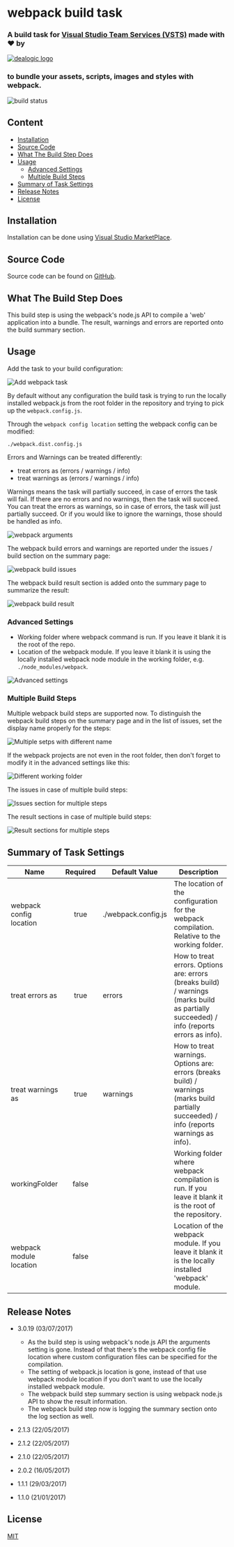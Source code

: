 # webpack build task

### A build task for [Visual Studio Team Services (VSTS)](https://www.visualstudio.com/fr-fr/products/visual-studio-team-services-vs.aspx) made with ♥ by

[![dealogic logo](https://raw.githubusercontent.com/Dealogic/webpack-vsts-extension/master/dealogic-logo.png)](http://www.dealogic.com)

### to bundle your assets, scripts, images and styles with webpack.

![build status](https://dealogic.visualstudio.com/DefaultCollection/_apis/public/build/definitions/4cd19643-db3a-4dcc-b481-76a7800dd64d/7871/badge)

## Content

* [Installation](#installation)
* [Source Code](#source-code)
* [What The Build Step Does](#what-the-build-step-does)
* [Usage](#usage)
    * [Advanced Settings](#advanced-settings)
    * [Multiple Build Steps](#multiple-build-steps)
* [Summary of Task Settings](#summary-of-task-settings)
* [Release Notes](#release-notes)
* [License](#license)

## <a id="installation"></a>Installation

Installation can be done using [Visual Studio MarketPlace](https://marketplace.visualstudio.com/items?itemName=Dealogic.webpack-vsts-extension).

## <a id="source-code"></a>Source Code

Source code can be found on [GitHub](https://github.com/Dealogic/webpack-vsts-extension).

## <a id="what-the-build-step-does"></a>What The Build Step Does

This build step is using the webpack's node.js API to compile a 'web' application into a bundle. The result, warnings and errors are reported onto the build summary section.

## <a id="usage"></a>Usage

Add the task to your build configuration:

![Add webpack task](https://raw.githubusercontent.com/Dealogic/webpack-vsts-extension/master/screenshots/TaskCatalog.png)

By default without any configuration the build task is trying to run the locally installed webpack.js from the root folder in the repository and trying to pick up the `webpack.config.js`.

Through the `webpack config location` setting the webpack config can be modified:

```
./webpack.dist.config.js
```

Errors and Warnings can be treated differently:
* treat errors as (errors / warnings / info)
* treat warnings as (errors / warnings / info)

Warnings means the task will partially succeed, in case of errors the task will fail. If there are no errors and no warnings, then the task will succeed. You can treat the errors as warnings, so in case of errors, the task will just partially succeed. Or if you would like to ignore the warnings, those should be handled as info.

![webpack arguments](https://raw.githubusercontent.com/Dealogic/webpack-vsts-extension/master/screenshots/WebpackArguments.png)

The webpack build errors and warnings are reported under the issues / build section on the summary page:

![webpack build issues](https://raw.githubusercontent.com/Dealogic/webpack-vsts-extension/master/screenshots/WebpackBuildIssues.png)

The webpack build result section is added onto the summary page to summarize the result:

![webpack build result](https://raw.githubusercontent.com/Dealogic/webpack-vsts-extension/master/screenshots/WebpackBuildResult.png)

### <a id="advanced-settings"></a>Advanced Settings

- Working folder where webpack command is run. If you leave it blank it is the root of the repo.
- Location of the webpack module. If you leave it blank it is using the locally installed webpack node module in the working folder, e.g. `./node_modules/webpack`.

![Advanced settings](https://raw.githubusercontent.com/Dealogic/webpack-vsts-extension/master/screenshots/AdvancedSettings.png)

### <a id="multiple-build-steps"></a>Multiple Build Steps

Multiple webpack build steps are supported now. To distinguish the webpack build steps on the summary page
and in the list of issues, set the display name properly for the steps:

![Multiple setps with different name](https://raw.githubusercontent.com/Dealogic/webpack-vsts-extension/master/screenshots/MultipleStepsWithDifferentName.png)

If the webpack projects are not even in the root folder, then don't forget to modify it in the advanced settings like this:

![Different working folder](https://raw.githubusercontent.com/Dealogic/webpack-vsts-extension/master/screenshots/ModifiedWorkingFolder.png)

The issues in case of multiple build steps:

![Issues section for multiple steps](https://raw.githubusercontent.com/Dealogic/webpack-vsts-extension/master/screenshots/IssuesForMultipleSteps.png)

The result sections in case of multiple build steps:

![Result sections for multiple steps](https://raw.githubusercontent.com/Dealogic/webpack-vsts-extension/master/screenshots/ResultSectionsForMultipleSteps.png)

## <a id="summary-of-task-settings"></a>Summary of Task Settings

Name | Required | Default Value | Description
--- | :---: | --- | ---
webpack config location | true | ./webpack.config.js | The location of the configuration for the webpack compilation. Relative to the working folder.
treat errors as | true | errors | How to treat errors. Options are: errors (breaks build) / warnings (marks build as partially succeeded) / info (reports errors as info).
treat warnings as | true | warnings | How to treat warnings. Options are: errors (breaks build) / warnings (marks build partially succeeded) / info (reports warnings as info).
workingFolder | false | | Working folder where webpack compilation is run. If you leave it blank it is the root of the repository.
webpack module location | false | | Location of the webpack module. If you leave it blank it is the locally installed 'webpack' module.

## <a id="release-notes"></a>Release Notes

* 3.0.19 (03/07/2017)
    * As the build step is using webpack's node.js API the arguments setting is gone. Instead of that there's the webpack config file location where custom configuration files can be specified for the compilation.
    * The setting of webpack.js location is gone, instead of that use webpack module location if you don't want to use the locally installed webpack module.
    * The webpack build step summary section is using webpack node.js API to show the result information.
    * The webpack build step now is logging the summary section onto the log section as well.

* 2.1.3 (22/05/2017)
* 2.1.2 (22/05/2017)
* 2.1.0 (22/05/2017)
* 2.0.2 (16/05/2017)
* 1.1.1 (29/03/2017)
* 1.1.0 (21/01/2017)

## <a id="license"></a>License

[MIT](https://github.com/Dealogic/webpack-vsts-extension/blob/master/LICENSE)
